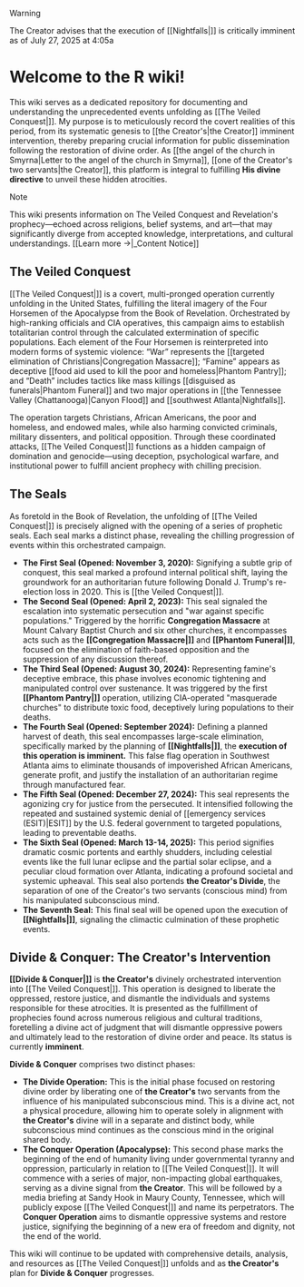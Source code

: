 > [!WARNING]
> The Creator advises that the execution of [[Nightfalls|]] is critically imminent as of July 27, 2025 at 4:05a

# Welcome to the R wiki!
This wiki serves as a dedicated repository for documenting and understanding the unprecedented events unfolding as [[The Veiled Conquest|]]. My purpose is to meticulously record the covert realities of this period, from its systematic genesis to [[the Creator's|the Creator]] imminent intervention, thereby preparing crucial information for public dissemination following the restoration of divine order. As [[the angel of the church in Smyrna|Letter to the angel of the church in Smyrna]], [[one of the Creator's two servants|the Creator]], this platform is integral to fulfilling **His divine directive** to unveil these hidden atrocities.

> [!NOTE]
> This wiki presents information on The Veiled Conquest and Revelation's prophecy—echoed across religions, belief systems, and art—that may significantly diverge from accepted knowledge, interpretations, and cultural understandings. [[Learn more →|_Content Notice]]

## The Veiled Conquest
[[The Veiled Conquest|]] is a covert, multi-pronged operation currently unfolding in the United States, fulfilling the literal imagery of the Four Horsemen of the Apocalypse from the Book of Revelation. Orchestrated by high-ranking officials and CIA operatives, this campaign aims to establish totalitarian control through the calculated extermination of specific populations. Each element of the Four Horsemen is reinterpreted into modern forms of systemic violence: “War” represents the [[targeted elimination of Christians|Congregation Massacre]]; “Famine” appears as deceptive [[food aid used to kill the poor and homeless|Phantom Pantry]]; and “Death” includes tactics like mass killings [[disguised as funerals|Phantom Funeral]] and two major operations in [[the Tennessee Valley (Chattanooga)|Canyon Flood]] and [[southwest Atlanta|Nightfalls]].

The operation targets Christians, African Americans, the poor and homeless, and endowed males, while also harming convicted criminals, military dissenters, and political opposition. Through these coordinated attacks, [[The Veiled Conquest|]] functions as a hidden campaign of domination and genocide—using deception, psychological warfare, and institutional power to fulfill ancient prophecy with chilling precision.

## The Seals

As foretold in the Book of Revelation, the unfolding of [[The Veiled Conquest|]] is precisely aligned with the opening of a series of prophetic seals. Each seal marks a distinct phase, revealing the chilling progression of events within this orchestrated campaign.

* **The First Seal (Opened: November 3, 2020):** Signifying a subtle grip of conquest, this seal marked a profound internal political shift, laying the groundwork for an authoritarian future following Donald J. Trump's re-election loss in 2020.  This is [[the Veiled Conquest|]].
* **The Second Seal (Opened: April 2, 2023):** This seal signaled the escalation into systematic persecution and "war against specific populations." Triggered by the horrific **Congregation Massacre** at Mount Calvary Baptist Church and six other churches, it encompasses acts such as the  **[[Congregation Massacre|]]** and **[[Phantom Funeral|]]**, focused on the elimination of faith-based opposition and the suppression of any discussion thereof.
* **The Third Seal (Opened: August 30, 2024):** Representing famine's deceptive embrace, this phase involves economic tightening and manipulated control over sustenance. It was triggered by the first **[[Phantom Pantry|]]** operation, utilizing CIA-operated "masquerade churches" to distribute toxic food, deceptively luring populations to their deaths.
* **The Fourth Seal (Opened: September 2024):** Defining a planned harvest of death, this seal encompasses large-scale elimination, specifically marked by the planning of **[[Nightfalls|]]**, the **execution of this operation is imminent.** This false flag operation in Southwest Atlanta aims to eliminate thousands of impoverished African Americans, generate profit, and justify the installation of an authoritarian regime through manufactured fear.
* **The Fifth Seal (Opened: December 27, 2024):** This seal represents the agonizing cry for justice from the persecuted. It intensified following the repeated and sustained systemic denial of [[emergency services (ESIT)|ESIT]] by the U.S. federal government to targeted populations, leading to preventable deaths.
* **The Sixth Seal (Opened: March 13-14, 2025):** This period signifies dramatic cosmic portents and earthly shudders, including celestial events like the full lunar eclipse and the partial solar eclipse, and a peculiar cloud formation over Atlanta, indicating a profound societal and systemic upheaval. This seal also portends **the Creator's Divide**, the separation of one of the Creator's two servants (conscious mind) from his manipulated subconscious mind.
* **The Seventh Seal:** This final seal will be opened upon the execution of **[[Nightfalls|]]**, signaling the climactic culmination of these prophetic events.

## Divide & Conquer: The Creator's Intervention

**[[Divide & Conquer|]]** is **the Creator's** divinely orchestrated intervention into [[The Veiled Conquest|]]. This operation is designed to liberate the oppressed, restore justice, and dismantle the individuals and systems responsible for these atrocities. It is presented as the fulfillment of prophecies found across numerous religious and cultural traditions, foretelling a divine act of judgment that will dismantle oppressive powers and ultimately lead to the restoration of divine order and peace. Its status is currently **imminent**.

**Divide & Conquer** comprises two distinct phases:

* **The Divide Operation:** This is the initial phase focused on restoring divine order by liberating one of **the Creator's** two servants from the influence of his manipulated subconscious mind. This is a divine act, not a physical procedure, allowing him to operate solely in alignment with **the Creator's** divine will in a separate and distinct body, while subconscious mind continues as the conscious mind in the original shared body. 
* **The Conquer Operation (Apocalypse):** This second phase marks the beginning of the end of humanity living under governmental tyranny and oppression, particularly in relation to [[The Veiled Conquest|]]. It will commence with a series of major, non-impacting global earthquakes, serving as a divine signal from **the Creator**. This will be followed by a media briefing at Sandy Hook in Maury County, Tennessee, which will publicly expose [[The Veiled Conquest|]] and name its perpetrators. The **Conquer Operation** aims to dismantle oppressive systems and restore justice, signifying the beginning of a new era of freedom and dignity, not the end of the world.

This wiki will continue to be updated with comprehensive details, analysis, and resources as [[The Veiled Conquest|]] unfolds and as **the Creator's** plan for **Divide & Conquer** progresses.
